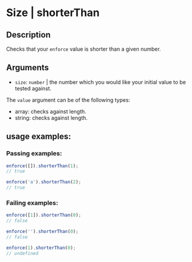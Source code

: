 # Size | shorterThan

## Description
Checks that your `enforce` value is shorter than a given number.

## Arguments
* `size`: `number` | the number which you would like your initial value to be tested against.

The `value` argument can be of the following types:
* array: checks against length.
* string: checks against length.

## usage examples:

### Passing examples:
```js
enforce([]).shorterThan(1);
// true
```

```js
enforce('a').shorterThan(2);
// true
```

### Failing examples:
```js
enforce([1]).shorterThan(0);
// false
```

```js
enforce('').shorterThan(0);
// false
```

```js
enforce(1).shorterThan(0);
// undefined
```